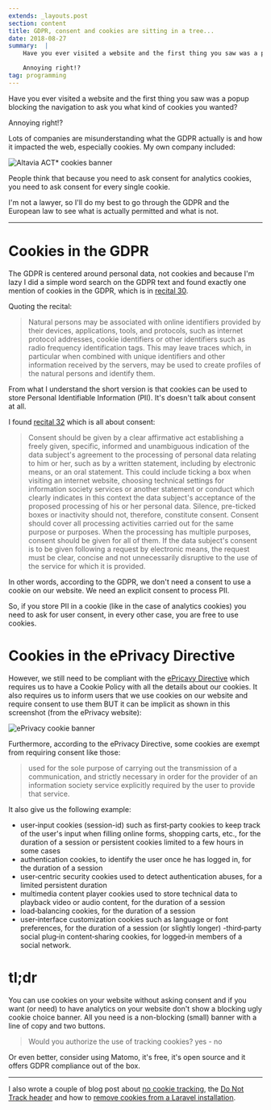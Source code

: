 ```yaml
---
extends: _layouts.post
section: content
title: GDPR, consent and cookies are sitting in a tree...
date: 2018-08-27
summary:  | 
    Have you ever visited a website and the first thing you saw was a popup blocking the navigation to ask you what kind of cookies you wanted?

    Annoying right!?
tag: programming
---
```

Have you ever visited a website and the first thing you saw was a popup blocking the navigation to ask you what kind of cookies you wanted?

Annoying right!?

Lots of companies are misunderstanding what the GDPR actually is and how it impacted the web, especially cookies. My own company included:

![Altavia ACT* cookies banner](/assets/img/posts/altavia-act-cookie-banner.jpg)

People think that because you need to ask consent for analytics cookies, you need to ask consent for every single cookie.

I'm not a lawyer, so I'll do my best to go through the GDPR and the European law to see what is actually permitted and what is not.

---

# Cookies in the GDPR

The GDPR is centered around personal data, not cookies and because I'm lazy I did a simple word search on the GDPR text and found exactly one mention of cookies in the GDPR, which is in [recital 30](https://eur-lex.europa.eu/legal-content/EN/TXT/?qid=1528874672298&uri=CELEX%3A32016R0679).

Quoting the recital:

> Natural persons may be associated with online identifiers provided by their devices, applications, tools, and protocols, such as internet protocol addresses, cookie identifiers or other identifiers such as radio frequency identification tags. This may leave traces which, in particular when combined with unique identifiers and other information received by the servers, may be used to create profiles of the natural persons and identify them.

From what I understand the short version is that cookies can be used to store Personal Identifiable Information (PII). It's doesn't talk about consent at all.

I found [recital 32](https://eur-lex.europa.eu/legal-content/EN/TXT/?qid=1528874672298&uri=CELEX%3A32016R0679) which is all about consent:

> Consent should be given by a clear affirmative act establishing a freely given, specific, informed and unambiguous indication of the data subject's agreement to the processing of personal data relating to him or her, such as by a written statement, including by electronic means, or an oral statement. This could include ticking a box when visiting an internet website, choosing technical settings for information society services or another statement or conduct which clearly indicates in this context the data subject's acceptance of the proposed processing of his or her personal data. Silence, pre-ticked boxes or inactivity should not, therefore, constitute consent. Consent should cover all processing activities carried out for the same purpose or purposes. When the processing has multiple purposes, consent should be given for all of them. If the data subject's consent is to be given following a request by electronic means, the request must be clear, concise and not unnecessarily disruptive to the use of the service for which it is provided.

In other words, according to the GDPR, we don't need a consent to use a cookie on our website. We need an explicit consent to process PII.

So, if you store PII in a cookie (like in the case of analytics cookies) you need to ask for user consent, in every other case, you are free to use cookies.

# Cookies in the ePrivacy Directive

However, we still need to be compliant with the [ePricavy Directive](http://ec.europa.eu/ipg/basics/legal/cookies/index_en.htm) which requires us to have a Cookie Policy with all the details about our cookies. It also requires us to inform users that we use cookies on our website and require consent to use them BUT it can be implicit as shown in this screenshot (from the ePrivacy website):

![ePrivacy cookie banner](/assets/img/posts/eprivacy-cookie-banner.png)

Furthermore, according to the ePrivacy Directive, some cookies are exempt from requiring consent like those:

> used for the sole purpose of carrying out the transmission of a communication, and strictly necessary in order for the provider of an information society service explicitly required by the user to provide that service.

It also give us the following example:
- user‑input cookies (session-id) such as first‑party cookies to keep track of the user's input when filling online forms, shopping carts, etc., for the duration of a session or persistent cookies limited to a few hours in some cases
- authentication cookies, to identify the user once he has logged in, for the duration of a session
- user‑centric security cookies used to detect authentication abuses, for a limited persistent duration
- multimedia content player cookies used to store technical data to playback video or audio content, for the duration of a session
- load‑balancing cookies, for the duration of a session
- user‑interface customization cookies such as language or font preferences, for the duration of a session (or slightly longer)
-third‑party social plug‑in content‑sharing cookies, for logged‑in members of a social network.

# tl;dr

You can use cookies on your website without asking consent and if you want (or need) to have analytics on your website don't show a blocking ugly cookie choice banner. All you need is a non-blocking (small) banner with a line of copy and two buttons.

> Would you authorize the use of tracking cookies? yes - no

Or even better, consider using Matomo, it's free, it's open source and it offers GDPR compliance out of the box.

---

I also wrote a couple of blog post about [no cookie tracking](https://dieterstinglhamber.me/gdpr-compliant-tracking), the [Do Not Track header](https://dieterstinglhamber.me/taking-the-donottrack-header-into-account) and how to [remove cookies from a Laravel installation](https://dieterstinglhamber.me/join-the-light-side-we-have-no-cookies).
